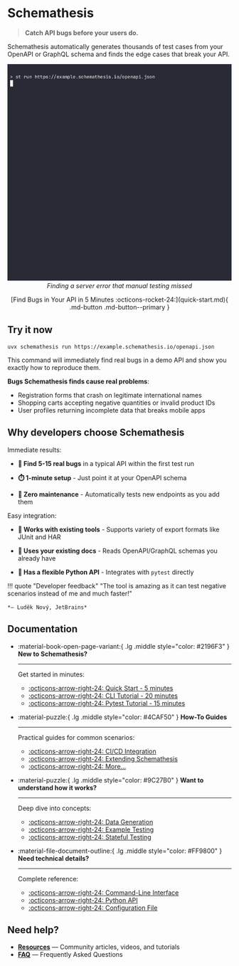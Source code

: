 # Schemathesis

> **Catch API bugs before your users do.** 

Schemathesis automatically generates thousands of test cases from your OpenAPI or GraphQL schema and finds the edge cases that break your API.

<p align="center">
  <img src="https://raw.githubusercontent.com/schemathesis/schemathesis/master/img/demo.gif" alt="Schemathesis automatically finding a server error"/>
  <br>
  <i>Finding a server error that manual testing missed</i>
</p>

<div align="center" markdown>
[Find Bugs in Your API in 5 Minutes :octicons-rocket-24:](quick-start.md){ .md-button .md-button--primary }
</div>

## Try it now

```console
uvx schemathesis run https://example.schemathesis.io/openapi.json
```

This command will immediately find real bugs in a demo API and show you exactly how to reproduce them.

**Bugs Schemathesis finds cause real problems**:

- Registration forms that crash on legitimate international names
- Shopping carts accepting negative quantities or invalid product IDs
- User profiles returning incomplete data that breaks mobile apps

## Why developers choose Schemathesis

Immediate results:

 - **🎯 Find 5-15 real bugs** in a typical API within the first test run

 - **⏱️ 1-minute setup** - Just point it at your OpenAPI schema

 - **🔄 Zero maintenance** - Automatically tests new endpoints as you add them

Easy integration:

 - **🔌 Works with existing tools** - Supports variety of export formats like JUnit and HAR

 - **📑 Uses your existing docs** - Reads OpenAPI/GraphQL schemas you already have

 - **🐍 Has a flexible Python API** - Integrates with `pytest` directly

!!! quote "Developer feedback"
    "The tool is amazing as it can test negative scenarios instead of me and much faster!" 
    
    *— Luděk Nový, JetBrains*

## Documentation

<div class="grid cards" markdown>

-   :material-book-open-page-variant:{ .lg .middle style="color: #2196F3" } __New to Schemathesis?__

    ---

    Get started in minutes:

    - [:octicons-arrow-right-24: Quick Start - 5 minutes](quick-start.md)
    - [:octicons-arrow-right-24: CLI Tutorial - 20 minutes](tutorials/cli.md)
    - [:octicons-arrow-right-24: Pytest Tutorial - 15 minutes](tutorials/pytest.md)

-   :material-puzzle:{ .lg .middle style="color: #4CAF50" } __How-To Guides__

    ---

    Practical guides for common scenarios:

     - [:octicons-arrow-right-24: CI/CD Integration](guides/cicd.md)
     - [:octicons-arrow-right-24: Extending Schemathesis](guides/extending.md)
     - [:octicons-arrow-right-24: More...](guides/index.md)

-   :material-puzzle:{ .lg .middle style="color: #9C27B0" } __Want to understand how it works?__

    ---

    Deep dive into concepts:

     - [:octicons-arrow-right-24: Data Generation](explanations/data-generation.md)
     - [:octicons-arrow-right-24: Example Testing](explanations/examples.md)
     - [:octicons-arrow-right-24: Stateful Testing](explanations/stateful.md)

-   :material-file-document-outline:{ .lg .middle style="color: #FF9800" } __Need technical details?__

    ---

    Complete reference:

     - [:octicons-arrow-right-24: Command-Line Interface](reference/cli.md)
     - [:octicons-arrow-right-24: Python API](reference/python.md)
     - [:octicons-arrow-right-24: Configuration File](reference/configuration.md)

</div>

## Need help?

* **[Resources](resources.md)** — Community articles, videos, and tutorials
* **[FAQ](faq.md)** — Frequently Asked Questions
